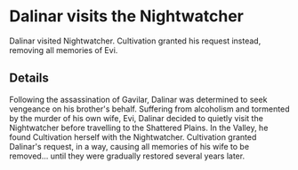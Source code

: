 # Dalinar visits the Nightwatcher
Dalinar visited Nightwatcher. Cultivation granted his request instead, removing all memories of Evi.

## Details
Following the assassination of Gavilar, Dalinar was determined to seek vengeance on his brother's behalf. Suffering from alcoholism and tormented by the murder of his own wife, Evi, Dalinar decided to quietly visit the Nightwatcher before travelling to the Shattered Plains. In the Valley, he found Cultivation herself with the Nightwatcher. Cultivation granted Dalinar's request, in a way, causing all memories of his wife to be removed... until they were gradually restored several years later.
